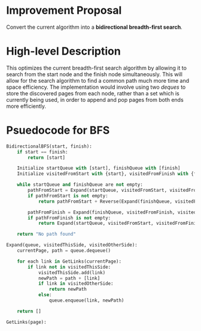 # Improvement Proposal
 Convert the current algorithm into a **bidirectional breadth-first search**.
# High-level Description
This optimizes the current breadth-first search algorithm by allowing it to search from the start node and the finish node simultaneously.
This will allow for the search algorithm to find a common path much more time and space efficiency. The implementation would involve using two *deques* to store the discovered pages from each node, rather than a set which is currently being used, in order to append and pop pages from both ends more efficiently. 
# Psuedocode for BFS
```python 
BidirectionalBFS(start, finish):
    if start == finish:
        return [start]

    Initialize startQueue with [start], finishQueue with [finish]
    Initialize visitedFromStart with {start}, visitedFromFinish with {finish}

    while startQueue and finishQueue are not empty:
        pathFromStart = Expand(startQueue, visitedFromStart, visitedFromFinish)
        if pathFromStart is not empty:
            return pathFromStart + Reverse(Expand(finishQueue, visitedFromFinish, visitedFromStart))

        pathFromFinish = Expand(finishQueue, visitedFromFinish, visitedFromStart)
        if pathFromFinish is not empty:
            return Expand(startQueue, visitedFromStart, visitedFromFinish) + Reverse(pathFromFinish)

    return "No path found"

Expand(queue, visitedThisSide, visitedOtherSide):
    currentPage, path = queue.dequeue()

    for each link in GetLinks(currentPage):
        if link not in visitedThisSide:
            visitedThisSide.add(link)
            newPath = path + [link]
            if link in visitedOtherSide:
                return newPath
            else:
                queue.enqueue(link, newPath)

    return []

GetLinks(page):
```